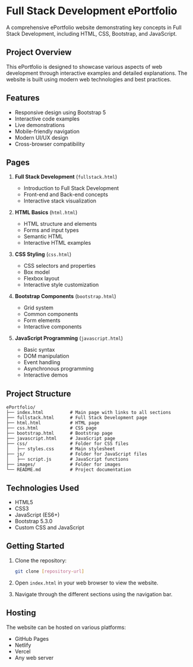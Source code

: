 # Full Stack Development ePortfolio

A comprehensive ePortfolio website demonstrating key concepts in Full Stack Development, including HTML, CSS, Bootstrap, and JavaScript.

## Project Overview

This ePortfolio is designed to showcase various aspects of web development through interactive examples and detailed explanations. The website is built using modern web technologies and best practices.

## Features

- Responsive design using Bootstrap 5
- Interactive code examples
- Live demonstrations
- Mobile-friendly navigation
- Modern UI/UX design
- Cross-browser compatibility

## Pages

1. **Full Stack Development** (`fullstack.html`)
   - Introduction to Full Stack Development
   - Front-end and Back-end concepts
   - Interactive stack visualization

2. **HTML Basics** (`html.html`)
   - HTML structure and elements
   - Forms and input types
   - Semantic HTML
   - Interactive HTML examples

3. **CSS Styling** (`css.html`)
   - CSS selectors and properties
   - Box model
   - Flexbox layout
   - Interactive style customization

4. **Bootstrap Components** (`bootstrap.html`)
   - Grid system
   - Common components
   - Form elements
   - Interactive components

5. **JavaScript Programming** (`javascript.html`)
   - Basic syntax
   - DOM manipulation
   - Event handling
   - Asynchronous programming
   - Interactive demos

## Project Structure

```
ePortfolio/
├── index.html          # Main page with links to all sections
├── fullstack.html      # Full Stack Development page
├── html.html           # HTML page
├── css.html            # CSS page
├── bootstrap.html      # Bootstrap page
├── javascript.html     # JavaScript page
├── css/                # Folder for CSS files
│   ├── styles.css      # Main stylesheet
├── js/                 # Folder for JavaScript files
│   ├── script.js       # JavaScript functions
├── images/             # Folder for images
└── README.md           # Project documentation
```

## Technologies Used

- HTML5
- CSS3
- JavaScript (ES6+)
- Bootstrap 5.3.0
- Custom CSS and JavaScript

## Getting Started

1. Clone the repository:
   ```bash
   git clone [repository-url]
   ```

2. Open `index.html` in your web browser to view the website.

3. Navigate through the different sections using the navigation bar.

## Hosting

The website can be hosted on various platforms:
- GitHub Pages
- Netlify
- Vercel
- Any web server

